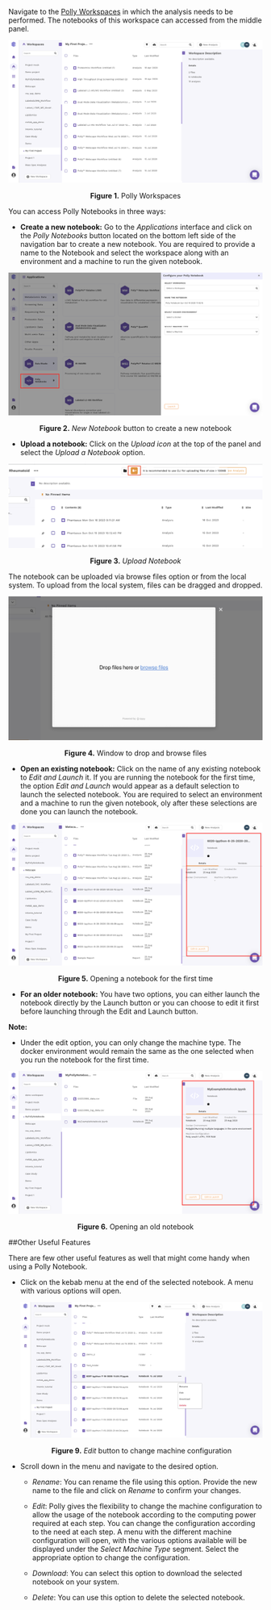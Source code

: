 
Navigate to the [Polly Workspaces](https://docs.elucidata.io/Getting%20Started/Workspaces.html) in which the analysis needs to be performed. The notebooks of this workspace can accessed from the middle panel.

![Polly Workspaces](../img/Notebooks/Workspace.png "Polly Workspaces") <center>**Figure 1.** Polly Workspaces</center>

You can access Polly Notebooks in three ways:

*   **Create a new notebook:** Go to the *Applications* interface and click on the *Polly Notebooks* button located on the bottom left side of the navigation bar to create a new notebook. You are required to provide a name to the Notebook and select the workspace along with an environment and a machine to run the given notebook.

![New Notebook button to create a new notebook](../img/Notebooks/Create.png) <center>**Figure 2.** *New Notebook* button to create a new notebook</center>

*   **Upload a notebook:** Click on the *Upload icon* at the top of the panel and select the *Upload a Notebook* option.

![Upload Notebook button](../img/Notebooks/upload.png) <center>**Figure 3.** *Upload Notebook* </center>

The notebook can be uploaded via browse files option or from the local system. To upload from the local system, files can be dragged and dropped. 

![Window to import notebook from local](../img/Notebooks/uploadnb.png) <center>**Figure 4.** Window to drop and browse files </center>


*   **Open an existing notebook:** Click on the name of any existing notebook to *Edit and Launch* it.
If you are running the notebook for the first time, the option *Edit and Launch* would appear as a default selection to launch the selected notebook. You are required to select an environment and a machine to run the given notebook, oly after these selections are done you can launch the notebook.

![Opening a notebook](../img/Notebooks/Opennotebook.png)<center>**Figure 5.** Opening a notebook for the first time</center>

*   **For an older notebook:** You have two options, you can either launch the notebook directly by the Launch button or you can choose to edit it first before launching through the Edit and Launch button. 

**Note:**

*    Under the edit option, you can only change the machine type. The docker environment would remain the same as the one selected when you run the notebook for the first time.

![Opening a notebook](../img/Notebooks/Opennotebook2.png) <center>**Figure 6.** Opening an old notebook</center>

##Other Useful Features

There are few other useful features as well that might come handy when using a Polly Notebook. 
    
*   Click on the kebab menu at the end of the selected notebook. A menu with various options will open.
    
    ![Edit* button to change machine configuration](../img/Notebooks/Features.png) <center>**Figure 9.** *Edit* button to change machine configuration</center>

*   Scroll down in the menu and navigate to the desired option.

    *   *Rename*: You can rename the file using this option. Provide the new name to the file and click on *Rename* to confirm your changes.   

    *   *Edit*: Polly gives the flexibility to change the machine configuration to allow the usage of the notebook according to the computing power required at each step. You can change the configuration according to the need at each step.
    A menu with the different machine configuration will open, with the various options available will be displayed under the *Select Machine Type* segment. Select the appropriate option to change the configuration.
    
    *   *Download*: You can select this option to download the selected notebook on your system.

    *   *Delete*: You can use this option to delete the selected notebook. 

